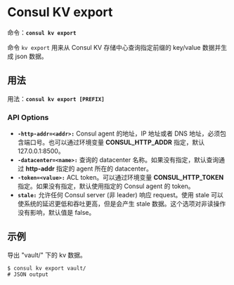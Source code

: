 # Consul KV export
命令：**`consul kv export`**

命令 `kv export` 用来从 Consul KV 存储中心查询指定前缀的 key/value 数据并生成 json 数据。

## 用法
用法：**`consul kv export [PREFIX]`**

### API Options
* **`-http-addr=<addr>:`** Consul agent 的地址，IP 地址或者 DNS 地址，必须包含端口号。也可以通过环境变量 **CONSUL_HTTP_ADDR** 指定，默认 127.0.0.1:8500。
* **`-datacenter=<name>:`** 查询的 datacenter 名称。如果没有指定，默认查询通过 **http-addr** 指定的 agent 所在的 datacenter。
* **`-token=<value>:`** ACL token。可以通过环境变量 **CONSUL_HTTP_TOKEN** 指定。如果没有指定，默认使用指定的 Consul agent 的 token。
* **`stale:`** 允许任何 Consul server (非 leader) 响应 request。使用 stale 可以使系统的延迟更低和吞吐更高，但是会产生 stale 数据。这个选项对非读操作没有影响，默认值是 false。

## 示例
导出 "vault/" 下的 kv 数据。
```text
$ consul kv export vault/
# JSON output
```